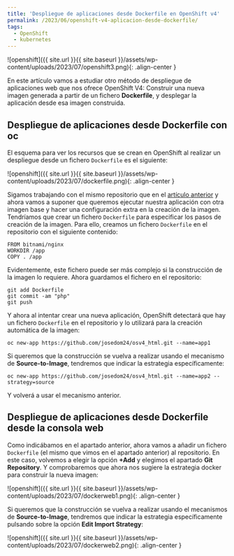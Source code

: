 ```yaml
---
title: 'Despliegue de aplicaciones desde Dockerfile en OpenShift v4'
permalink: /2023/06/openshift-v4-aplicacion-desde-dockerfile/
tags:
  - OpenShift
  - kubernetes
---
```


![openshift]({{ site.url }}{{ site.baseurl }}/assets/wp-content/uploads/2023/07/openshift3.png){: .align-center }

En este artículo vamos a estudiar otro método de despliegue de aplicaciones web que nos ofrece OpenShift V4: Construir una nueva imagen generada a partir de un fichero **Dockerfile**, y desplegar la aplicación desde esa imagen construida.

## Despliegue de aplicaciones desde Dockerfile con oc

El esquema para ver los recursos que se crean en OpenShift al realizar un despliegue desde un fichero `Dockerfile` es el siguiente:

![openshift]({{ site.url }}{{ site.baseurl }}/assets/wp-content/uploads/2023/07/dockerfile.png){: .align-center }

Sigamos trabajando con el mismo repositorio que en el [artículo anterior](https://www.josedomingo.org/pledin/2023/06/openshift-v4-aplicacion-desde-codigo-fuente/) y ahora vamos a suponer que queremos ejecutar nuestra aplicación con otra imagen base y hacer una configuración extra en la creación de la imagen. Tendríamos que crear un fichero `Dockerfile` para especificar los pasos de creación de la imagen. Para ello, creamos un fichero `Dockerfile` en el repositorio con el siguiente contenido:

    FROM bitnami/nginx
    WORKDIR /app
    COPY . /app

Evidentemente, este fichero puede ser más complejo si la construcción de la imagen lo requiere. Ahora guardamos el fichero en el repositorio:

    git add Dockerfile
    git commit -am "php"
    git push

Y ahora al intentar crear una nueva aplicación, OpenShift detectará que hay un fichero `Dockerfile` en el repositorio y lo utilizará para la creación automática de la imagen:

    oc new-app https://github.com/josedom24/osv4_html.git --name=app1

Si queremos que la construcción se vuelva a realizar usando el mecanismo de **Source-to-Image**, tendremos que indicar la estrategia específicamente:

    oc new-app https://github.com/josedom24/osv4_html.git --name=app2 --strategy=source

Y volverá a usar el mecanismo anterior.

<!--more-->

## Despliegue de aplicaciones desde Dockerfile desde la consola web

Como indicábamos en el apartado anterior, ahora vamos a añadir un fichero `Dockerfile` (el mismo que vimos en el apartado anterior) al repositorio. En este caso, volvemos a elegir la opción **+Add** y elegimos el apartado **Git Repository**. Y comprobaremos que ahora nos sugiere la estrategia docker para construir la nueva imagen:

![openshift]({{ site.url }}{{ site.baseurl }}/assets/wp-content/uploads/2023/07/dockerweb1.png){: .align-center }

Si queremos que la construcción se vuelva a realizar usando el mecanismos de **Source-to-Image**, tendremos que indicar la estrategia específicamente pulsando sobre la opción **Edit Import Strategy**:

![openshift]({{ site.url }}{{ site.baseurl }}/assets/wp-content/uploads/2023/07/dockerweb2.png){: .align-center }